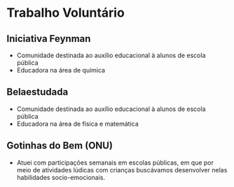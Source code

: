 # Trabalho Voluntário 

## Iniciativa Feynman
- Comunidade destinada ao auxílio educacional à alunos de escola pública
- Educadora na área de química

## Belaestudada
- Comunidade destinada ao auxílio educacional à alunos de escola pública
- Educadora na área de física e matemática

## Gotinhas do Bem (ONU)
- Atuei com participações semanais em escolas públicas, em que por meio de atividades lúdicas com crianças buscávamos desenvolver nelas habilidades socio-emocionais.
